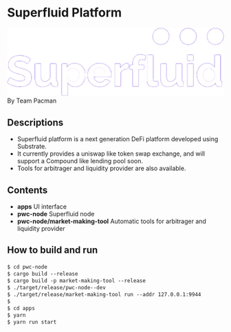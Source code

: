 # Superfluid Platform

![](https://github.com/polkaworld-org/superfluid/raw/master/apps/packages/app-superfluid/src/images/logo.jpg)
By Team Pacman
## Descriptions
- Superfluid platform is a next generation DeFi platform developed using Substrate.  
- It currently provides a uniswap like token swap exchange, and will support a Compound like lending pool soon.  
- Tools for arbitrager and liquidity provider are also available.

## Contents
- **apps** UI interface  
- **pwc-node** Superfluid node  
- **pwc-node/market-making-tool** Automatic tools for arbitrager and liquidity provider  

## How to build and run

```
$ cd pwc-node
$ cargo build --release
$ cargo build -p market-making-tool --release
$ ./target/release/pwc-node--dev
$ ./target/release/market-making-tool run --addr 127.0.0.1:9944
$ 
$ cd apps
$ yarn
$ yarn run start
```
